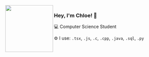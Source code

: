 

<img align="left" src="https://github.com/user-attachments/assets/5af7e15e-dc55-41de-9b45-85a426591cf5" width="150"/> 


### Hey, I'm Chloe! 👋  
<p>💻 Computer Science Student</p>
<p>⚙️ I use: <code>.tsx</code>, <code>.js</code>, <code>.c</code>, <code>.cpp</code>, <code>.java</code>, <code>.sql</code>, <code>.py</code></p>

